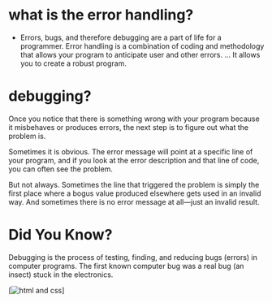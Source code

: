 # what is the error handling?
- Errors, bugs, and therefore debugging are a part of life for a programmer. Error handling is
a combination of coding and methodology that allows your program to anticipate user and
other errors. ... It allows you to create a robust program.

# debugging?
Once you notice that there is something wrong with your program because it misbehaves or produces errors, the next step is to figure out what the problem is.

Sometimes it is obvious. The error message will point at a specific line of your program, and if you look at the error description and that line of code, you can often see the problem.

But not always. Sometimes the line that triggered the problem is simply the first place where a bogus value produced elsewhere gets used in an invalid way. And sometimes there is no error message at all—just an invalid result.
# Did You Know?
Debugging is the process of testing, finding, and reducing bugs (errors) in computer programs.
The first known computer bug was a real bug (an insect) stuck in the electronics.





[![ html and css](https://miro.medium.com/max/2698/0*5T96xNlqEmOWf4Ai.png)]
